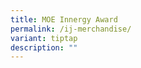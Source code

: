 ```yaml
---
title: MOE Innergy Award
permalink: /ij-merchandise/
variant: tiptap
description: ""
---
```

<p></p>